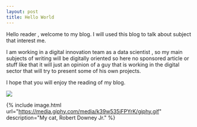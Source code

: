```yaml
---
layout: post
title: Hello World
---
```


Hello reader , welcome to my blog. I will used this blog to talk about subject that interest me.

I am working in a digital innovation team as a data scientist , so my main subjects of writing will be digitally oriented so here no sponsored article or stuff like that it will just an opinion of a guy that is working in the digital sector that will try to present some of his own projects.

I hope that you will enjoy the reading of my blog.

<img src="https://media.giphy.com/media/k39w535jFPYrK/giphy.gif" class="center-image">

{% include image.html url="https://media.giphy.com/media/k39w535jFPYrK/giphy.gif" description="My cat, Robert Downey Jr." %}
